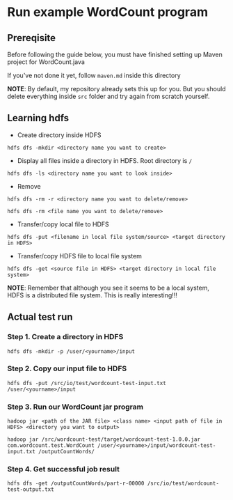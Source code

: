 # Run example WordCount program

## Prereqisite

Before following the guide below, you must have finished setting up Maven project for WordCount.java

If you've not done it yet, follow `maven.md` inside this directory

**NOTE**: By default, my repository already sets this up for you. But you should delete everything inside `src` folder and try again from scratch yourself.

## Learning hdfs

- Create directory inside HDFS

```
hdfs dfs -mkdir <directory name you want to create>
```

- Display all files inside a directory in HDFS. Root directory is `/`

```
hdfs dfs -ls <directory name you want to look inside>
```

- Remove

```
hdfs dfs -rm -r <directory name you want to delete/remove>
```

```
hdfs dfs -rm <file name you want to delete/remove>
```

- Transfer/copy local file to HDFS

```
hdfs dfs -put <filename in local file system/source> <target directory in HDFS>
```

- Transfer/copy HDFS file to local file system

```
hdfs dfs -get <source file in HDFS> <target directory in local file system>
```

**NOTE**: Remember that although you see it seems to be a local system, HDFS is a distributed file system. This is really interesting!!!

## Actual test run

### Step 1. Create a directory in HDFS

```
hdfs dfs -mkdir -p /user/<yourname>/input
```

### Step 2. Copy our input file to HDFS

```
hdfs dfs -put /src/io/test/wordcount-test-input.txt /user/<yourname>/input
```

### Step 3. Run our WordCount jar program

```
hadoop jar <path of the JAR file> <class name> <input path of file in HDFS> <directory you want to output>
```

```
hadoop jar /src/wordcount-test/target/wordcount-test-1.0.0.jar com.wordcount.test.WordCount /user/<yourname>/input/wordcount-test-input.txt /outputCountWords/
```

### Step 4. Get successful job result

```
hdfs dfs -get /outputCountWords/part-r-00000 /src/io/test/wordcount-test-output.txt
```
